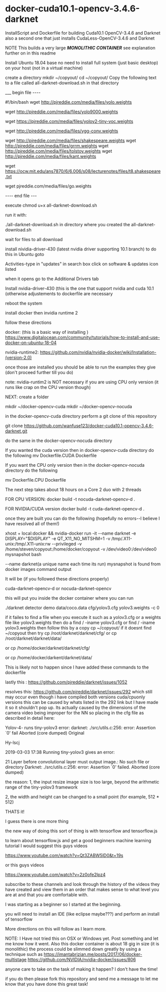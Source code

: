 # docker-cuda10.1-opencv-3.4.6-darknet
InstallScript and Dockerfile for building Cuda10.1 OpenCV-3.4.6 and Darknet also a second one that just installs CudaLess-OpenCV-3.4.6 and Darknet


NOTE This builds a very large ***MONOLITHIC CONTAINER*** see explanation further on in this readme


Install Ubuntu 18.04 base no need to install full system (just basic desktop) on your host (not in a virtual machine)


create a directory
mkdir ~/copyout/
cd ~/copyout/
Copy the following text to a file called all-darknet-download.sh in that directory

___ begin file ----



#!/bin/bash
wget http://pjreddie.com/media/files/yolo.weights 

wget http://pjreddie.com/media/files/yolo9000.weights

wget https://pjreddie.com/media/files/yolov2-tiny-voc.weights
 	
wget http://pjreddie.com/media/files/vgg-conv.weights 

wget http://pjreddie.com/media/files/shakespeare.weights
wget http://pjreddie.com/media/files/grrm.weights
wget http://pjreddie.com/media/files/tolstoy.weights 
wget http://pjreddie.com/media/files/kant.weights

wget https://ocw.mit.edu/ans7870/6/6.006/s08/lecturenotes/files/t8.shakespeare.txt 

wget pjreddie.com/media/files/go.weights 



---- end file ---

execute chmod u+x all-darknet-download.sh

run it with:

./all-darknet-download.sh in directory where you created the all-darknet-download.sh

wait for files to all download


install nividia-driver-430 (latest nvidia driver supporting 10.1 branch)
to do this in Ubuntu goto 

Activities-type in "updates" in search box
click on software & updates icon listed

when it opens go to the Additional Drivers tab

Install nvidia-driver-430 (this is the one that support nvidia and cuda 10.1 (otherwise adjustements to dockerfile are necessary

reboot the system

install docker then invidia runtime 2

follow these directions

docker: 
 (this is a basic way of installing )
 https://www.digitalocean.com/community/tutorials/how-to-install-and-use-docker-on-ubuntu-18-04

nvidia-runtime2:
https://github.com/nvidia/nvidia-docker/wiki/Installation-(version-2.0)

once those are installed you should be able to run the examples they give (don't proceed further till you do)

note: nvidia-runtim2 is NOT necessary if you are using CPU only version (it runs like crap on the CPU version though)

NEXT:
create a folder

mkdir ~/docker-opencv-cuda
mkdir ~/docker-opencv-nocuda

in the docker-opencv-cuda directory perform a git clone of this repository

git clone https://github.com/wanfuse123/docker-cuda10.1-opencv-3.4.6-darknet.git

do the same in the docker-opencv-nocuda directory

If you wanted the cuda version then in docker-opencv-cuda directory do the following
mv Dockerfile.CUDA Dockerfile

If you want the CPU only version then in the docker-opencv-nocuda directory do the following

mv Dockerfile.CPU Dockerfile

The next step takes about 18 hours on a Core 2 duo with 2 threads

FOR CPU VERSION:
docker build -t nocuda-darknet-opencv-d  .

FOR NVIDIA/CUDA version
docker build -t cuda-darknet-opencv-d .

once they are built you can do the following (hopefully no errors--I believe I have resolved all of them!)

xhost + local:docker && nvidia-docker run -it --name darknet -e DISPLAY="$DISPLAY" -e QT_X11_NO_MITSHM=1 -v /tmp/.X11-unix:/tmp/.X11-unix:rw --privileged -v /home/steven/copyout:/home/docker/copyout -v /dev/video0:/dev/video0 mysnapshot  bash

--name darknet(a unique name each time its run)
mysnapshot is found from 
docker images command output

It will be (if you followed these directions properly)

cuda-darknet-opencv-d or
nocuda-darknet-opencv 

this will put you inside the docker container where you can run

./darknet detector demo data/coco.data cfg/yolov3.cfg yolov3.weights -c 0

if it failes to find a file when you execute it such as a yolov3.cfg or a weights file like yolov3.weights
then do a 
find / -iname yolov3.cfg or find / -iname yolov3.weights
then follow this by a copy
cp <location found> ~/copyout/
  if it doesnt find ~/copyout then try
  cp <location found> /root/darknet/darknet/cfg/
  or 
  cp <location found> /root/darknet/darknet/data/
  
  or 
  cp <location found> /home/docker/darknet/darknet/cfg/
  
  or 
  cp <location found> /home/docker/darkent/darknet/data/

This is likely not to happen since I have added these commands to the dockerfile

lastly
 this : https://github.com/pjreddie/darknet/issues/1052
 
 resolves this: 
 https://github.com/pjreddie/darknet/issues/292 which still may occur even though i have compiled both versions cuda/cpuonly versions this can be caused by whats listed in the 292 link but I have made it so it shouldn't pop up. Its actually caused by the dimensions of the camera video being improper for the NN so placing in the cfg file as described in detail here:
 
 Yolov-4- runs tiny-yolov3 error: darknet: ./src/utils.c:256: error: Assertion `0' fail Aborted (core dumped)
Original

Hy-lscj

2019-03-03 17:38
Running tiny-yolov3 gives an error:

21 Layer before convolutional layer must output image.: No such file or directory 
Darknet: ./src/utils.c:256: error: Assertion `0' failed. 
Aborted (core dumped) 


the reason:
1, the input resize image size is too large, beyond the arithmetic range of the tiny-yolov3 framework

2, the width and height can be changed to a small point (for example, 512 * 512)

THATS it!

I guess there is one more thing

the new way of doing this sort of thing is with tensorflow and tensorflow.js

to learn about tensorflow.js and get a good beginners machine learning tutorial I would suggest this guys videos

https://www.youtube.com/watch?v=Qt3ZABW5lD0&t=19s

or this guys videos

https://www.youtube.com/watch?v=2z0ofe2lpz4

subscribe to these channels and look through the history of the videos they have created and view them in an order that makes sense to what level you are at and that you are comfortable with.

I was starting as a beginner so I started at the beginning.


you will need to install an IDE (like eclipse maybe???) and
perform an install of tensorflow

More directions on this will follow as I learn more.

NOTE: I Have not tried this on OSX or Windows yet. Post something and let me know how it went. Also this docker container is about 18 gig in size (it is monolithic) the process could be slimmed down greatly by using a technique such as
https://imantabrizian.me/posts/2017/06/docker-multistage
https://github.com/NVIDIA/nvidia-docker/issues/806

anyone care to take on the task of making it happen? I don't have the time!

if you do then please fork this repository and send me a message to let me know that you have done this great task!






